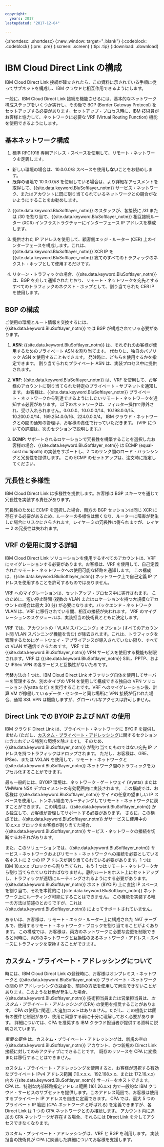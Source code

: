 ```yaml
---

copyright:
  years: 2017
lastupdated: "2017-12-04"

---
```


{:shortdesc: .shortdesc}
{:new_window: target="_blank"}
{:codeblock: .codeblock}
{:pre: .pre}
{:screen: .screen}
{:tip: .tip}
{:download: .download}

# IBM Cloud Direct Link の構成

IBM Cloud Direct Link 接続が確立されたら、この資料に示されている手順に従ってサブネットを構成し、IBM クラウドと相互作用できるようにします。

一般に、IBM Cloud Direct Link 接続を機能させるには、基本的なネットワーク構成ステップをいくつか実行し、その後で BGP (Border Gateway Protocol) をセットアップする必要があります。セットアップ・プロセス時に、IBM 技術員がお客様と協力して、ネットワークに必要な VRF (Virtual Routing Function) 機能を使用できるようにします。

## 基本ネットワーク構成

1. 標準 RFC1918 専用アドレス・スペースを使用して、リモート・ネットワークを定義します。 
 * 新しい環境の場合は、10.0.0.0/8 スペースを使用**しない**ことをお勧めします。 
 * 既存の環境で 10.0.0.0/8 を使用している場合は、より詳細なアセスメントを取得して、{{site.data.keyword.BluSoftlayer_notm}} サービス・ネットワーク、またはアカウントに既に割り当てられているネットワークとの競合がないようにすることをお勧めします。

2. {{site.data.keyword.BluSoftlayer_notm}} のスタッフが、各接続に /31 または /30 を割り当て、{{site.data.keyword.BluSoftlayer_notm}} 相互接続ルーター (XCR) インフラストラクチャーにインターフェース IP アドレスを構成します。  

3. 提供された IP アドレスを使用して、顧客側エッジ・ルーター (CER) 上のインターフェースを構成します。これは、{{site.data.keyword.BluSoftlayer_notm}} XCR IP を {{site.data.keyword.BluSoftlayer_notm}} 宛てのすべてのトラフィックのネクスト・ホップとして使用するだけです。 

4. リターン・トラフィックの場合、{{site.data.keyword.BluSoftlayer_notm}} は、BGP を介して通知されたとおり、リモート・ネットワークを宛先とするすべてのトラフィックのネクスト・ホップとして、割り当てられた CER IP を使用します。

## BGP の構成

ご使用の環境とルート情報を交換するには、{{site.data.keyword.BluSoftlayer_notm}} では BGP が構成されている必要があります。  

1. **ASN**: {{site.data.keyword.BluSoftlayer_notm}} は、それぞれのお客様が使用するためのプライベート ASN を割り当てます。 代わりに、独自のパブリック ASN を使用することもできます。 発注時に、どちらを使用するかを指定できます。 割り当てられたプライベート ASN は、実装プロセス中に提供されます。

2. **VRF**: {{site.data.keyword.BluSoftlayer_notm}} は、VRF を使用して、お客様のアカウントに割り当てられた特定のプライベート・サブネットを通知します。  お客様は、{{site.data.keyword.BluSoftlayer_notm}} プライベート・ネットワークから到達できるようにしたいリモート・ネットワークを通知する必要があります。 以下のネットワークは、フィルター操作で除外され、受け入れられません。0.0.0.0、10.0.0.0/14、10.198.0.0/15、10.200.0.0/14、169.254.0.0/16、224.0.0.0/4。 IBM クラウド・ネットワークとの間の通知の管理は、お客様の責任で行っていただきます。 (VRF についての詳細は、次のセクションで説明します。)

3. **ECMP**: サポートされるロケーションで冗長性を構築することを選択したお客様の場合、{{site.data.keyword.BluSoftlayer_notm}} は ECMP (equal-cost multipath) の実装をサポートし、2 つのリンク間のロード・バランシングと冗長性を提供します。 この ECMP のセットアップは、注文時に指定してください。

## 冗長性と多様性

IBM Cloud Direct Link は多様性を提供します。お客様は BGP スキーマを通じて冗長性を実装する責任があります。

冗長性のために ECMP を選択した場合、両方の BGP セッションは同じ XCR に存在する必要があるため、ルーターの多様性は無くなり、ルーターに障害が発生した場合にリスクにさらされます。レイヤー 3 の冗長性は得られますが、レイヤー 2 の冗長性は失われます。

## VRF の使用に関する詳細

IBM Cloud Direct Link ソリューションを使用するすべてのアカウントは、VRF にマイグレーションする必要があります。お客様は、VRF を使用して、自己定義されたリモート・ネットワークへの使用可能な経路を通知します。 この構成は、{{site.data.keyword.BluSoftlayer_notm}} ネットワーク上で自己定義 IP アドレスを使用することを許可するものではありません。

VRF へのマイグレーションは、セットアップ・プロセス中に実行されます。 このために、短い停止時間 (複数の VLAN またはロケーションを持つ大規模なアカウントの場合は最大 30 分) が必要になります。バックエンド・ネットワーク VLAN は、VRF に移行されている間、相互の接続が失われます。 VRF のマイグレーションのスケジュールは、実装担当の技術員とともに決定します。

VRF では、アカウントの「VLAN スパンニング」オプション (すべてのアカウント間 VLAN スパンニング機能を含む) が除去されます。これは、トラフィックを管理するためにゲートウェイ・アプライアンスが導入されていない限り、すべての VLAN が通信できるためです。 VRF では {{site.data.keyword.BluSoftlayer_notm}} VPN サービスを使用する機能も制限されます。VRF は {{site.data.keyword.BluSoftlayer_notm}} SSL、PPTP、および IPSec VPN の各サービスと互換性がないためです。   

代替方法の 1 つは、IBM Cloud Direct Link オファリング自体を使用してサーバーを管理するか、別のタイプの VPN を使用して構成できる独自の VPN ソリューション (Vyatta など) を実行することです。VRF へのマイグレーション後、計算 VM が稼働しているデータ・センターと同じ場所に VPN 接続が行われた場合、通常 SSL VPN は機能しますが、グローバルなアクセスは許可しません。

## Direct Link での BYOIP および NAT の使用
IBM クラウド Direct Link は、プライベート・ネットワークに BYOIP を提供しません (ただし、[カスタム・プライベート・アドレッシング](#custom-private-addressing)に関するセクションに含まれている特別な環境を除きます)。 そのため、{{site.data.keyword.BluSoftlayer_notm}} が割り当てたものではない宛先 IP アドレスを持つトラフィックはドロップされます。 ただし、お客様は、GRE、IPSec、または VXLAN を使用して、リモート・ネットワークと {{site.data.keyword.BluSoftlayer_notm}} ネットワーク間のトラフィックをカプセル化することができます。  

最も一般的には、BYOIP 環境は、ネットワーク・ゲートウェイ (Vyatta) または VMWare NSX デプロイメントの有効範囲内に実装されます。 この構成では、お客様は {{site.data.keyword.BluSoftlayer_notm}} サイドの任意の望ましい IP スペースを使用し、トンネル経由でルーティングしてリモート・ネットワークに戻すことができます。 この構成は、{{site.data.keyword.BluSoftlayer_notm}} から独立して、お客様が管理してサポートする必要があります。 さらに、この構成では、{{site.data.keyword.BluSoftlayer_notm}} がサービスに使用中の 10.x.x.x ブロックをお客様が割り当てた場合、{{site.data.keyword.BluSoftlayer_notm}} サービス・ネットワークの接続を切断するおそれがあります。 

また、このソリューションでは、{{site.data.keyword.BluSoftlayer_notm}} サービス・ネットワークおよびリモート・ネットワークへの接続を必要としている各ホストに 2 つの IP アドレスが割り当てられている必要があります。1 つは IBM 10.x.x.x ブロックから割り当てられ、もう 1 つはリモート・ネットワークから割り当てられていなければなりません。静的ルートをホスト上にセットアップし、トラフィックが適切にルーティングされるようにする必要があります。 {{site.data.keyword.BluSoftlayer_notm}} ホスト (BYOIP) 上に直接 IP スペースを割り当て、それを本質的に {{site.data.keyword.BluSoftlayer_notm}} ネットワーク上にルーティング可能にすることはできません。 この機能を実装する唯一の方法は前述のとおりですが、これは {{site.data.keyword.BluSoftlayer_notm}} によってサポートされていません。

あるいは、お客様は、リモート・エッジ・ルーター上に構成された NAT テーブルで、使用するリモート・ネットワーク・ブロックを割り当てることがよくあります。 この構成では、お客様は、両方のネットワークに必要な変更を制限できると同時に、両方のネットワークと互換性のあるネットワーク・アドレス・スペースにトラフィックを変換することができます。

## カスタム・プライベート・アドレッシングについて

時には、IBM Cloud Direct Link の登録時に、お客様はオンプレミス・ネットワークと {{site.data.keyword.BluSoftlayer_notm}} プライベート・ネットワークの間の IP アドレッシングの競合を、前述の方法を使用して解決できないことがあります。このような状態が発生した場合、{{site.data.keyword.BluSoftlayer_notm}} 技術担当員または営業担当員は、_カスタム・プライベート・アドレッシング_ (CPA) の使用を推奨することがあります。 CPA の使用に関連した追加コストはありません。ただし、この機能には固有の要件と制限があり、使用に同意する前に十分に理解しておく必要があります。 詳細については、CPA を推奨する IBM クラウド担当者が提供する資料に説明されています。 

_重要な要件_ は、カスタム・プライベート・アドレッシングは、新規の空の {{site.data.keyword.BluSoftlayer_notm}} アカウント、かつ新規の Direct Link 接続に対してのみアクティブにできることです。 既存のリソースを CPA に変換または移行することはできません。

カスタム・プライベート・アドレッシングを使用すると、お客様が選択する有効なプライベート IPv4 アドレス範囲 (10.x.x.x、192.168.x.x、または 172.16.x.x) 内の {{site.data.keyword.BluSoftlayer_notm}} サーバーをホストできます。 CPA は、特別な内部経路指定アドレス範囲 (161.26.x.x) 内で一般的な IBM クラウド・サービスのサブセットを提供します。このアドレス範囲で、お客様は使用するプライベート IP アドレスを自由に定義できます。 CPA では、最大 5 つのプライベート IP 範囲 (_CPA ネットワーク_ と呼ばれる) を定義できますが、各 Direct Link は 1 つの CPA ネットワークとのみ接続します。 アカウント内に追加の CPA ネットワークが存在する場合、それらには Direct Link を介してアクセスできなくなります。

カスタム・プライベート・アドレッシングは、VRF と BGP を利用します。 実装担当の技術員が CPA に関連した詳細についてお客様を支援します。
